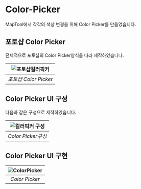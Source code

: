 # Color-Picker  
MapTool에서 각각의 색상 변경을 위해 Color Picker를 만들었습니다.  

## 포토샵 Color Picker
전체적으로 포토샵의 Color Picker양식을 따라 제작하였습니다.  

| ![포토샵컬러픽커](https://user-images.githubusercontent.com/11326612/69858973-8876a680-12d6-11ea-8806-b3ae217dfb25.PNG) |
|:--:| 
| *포토샵 Color Picker* |  

## Color Picker UI 구성  
다음과 같은 구성으로 제작하였습니다.  

| ![컬러픽커 구성](https://user-images.githubusercontent.com/11326612/69859446-8a8d3500-12d7-11ea-84a9-b67386dd8c6e.PNG) |
|:--:|
| *Color Picker구성* |  

## Color Picker UI 구현
| ![ColorPicker](https://user-images.githubusercontent.com/11326612/69861112-fd4bdf80-12da-11ea-815a-bee2660a9cf0.gif) |
|:--:|
| *Color Picker* |  
